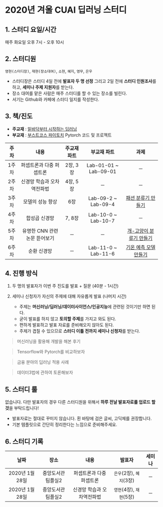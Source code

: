 # 2020년 겨울 CUAI 딥러닝 스터디
## 1. 스터디 요일/시간
매주 화요일 오후 7시 - 오후 10시


## 2. 스터디원
`영현(스터디장)`, `재현(장소대여)`, `소현`, `혜지`, `영무`, `은우`
* 스터디장은 스터디 4일 전에 **발표자 두 명 선정** 그리고 2일 전에 **스터디 인원조사**를 하고, **세미나 주제 지원자**를 받는다.
* 장소 대여를 맡은 사람은 매주 스터디를 할 수 있는 장소를 빌린다.
* 서기는 Github와 카페에 스터디 일지를 작성한다.


## 3. 책/진도
* **주교재** : [밑바닥부터 시작하는 딥러닝](http://www.yes24.com/Product/Goods/34970929?Acode=101)
* **부교재** : [부스트코스 파이토치](https://www.edwith.org/boostcourse-dl-pytorch) Pytorch 코드 및 프로젝트
 
|주차|내용|주교재 파트|부교재 파트|과제|
|:-----:|:-----:|:-----:|:------:|:------:|
|1주차|퍼셉트론과 다중 퍼셉트론|2장, 3장|Lab-01-01 ~ Lab-09-01|─|
|2주차|신경망 학습과 오차역전파법|4장, 5장|─|─|
|3주차|모델의 성능 향상|6장|Lab-09-2 ~ Lab-09-4|[패션 분류기 만들기](https://www.edwith.org/boostcourse-dl-pytorch/joinLectures/24380)|
|4주차|합성곱 신경망|7, 8장|Lab-10-0 ~ Lab-10-7|─|
|5주차|유명한 CNN 관련 논문 뜯어보기|─|─|[개-고양이 분류기 만들기](https://www.edwith.org/boostcourse-dl-pytorch/joinLectures/24381)|
|6주차|순환 신경망|─|Lab-11-0 ~ Lab-11-6|[기온 예측 모델 만들기](https://www.edwith.org/boostcourse-dl-pytorch/joinLectures/24382)|


## 4. 진행 방식
1. 두 명의 발표자가 이번 주 진도를 발표 + 질문 (40분 - 1시간)
2. 세미나 신청자가 자신의 주제에 대해 자유롭게 발표 (나머지 시간)

    - 주제는 **머신러닝/딥러닝/데이터사이언스/인공지능**에 관련된 것이기만 하면 된다.
    - 굳이 발표를 하지 않고 **토의할 주제**를 가지고 와도 된다.
    - 편하게 발표하고 발표 자료를 준비해오지 않아도 된다.
    - 주제가 겹칠 수 있으므로 **스터디 이틀 전까지 세미나 신청자**를 받는다.

> 머신러닝을 활용해 개발을 해본 후기

> Tensorflow와 Pytorch를 비교하보자

> 금융 분야의 딥러닝 적용 사례

> 데이터3법에 관하여 토론해보자


## 5. 스터디 룰
없습니다. 다만 발표자의 경우 다른 스터디원을 위해서 **하루 전날 발표자료를 업로드 할 것**을 부탁드립니다!

* 발표자료는 절대로 꾸미지 않습니다. 횐 바탕에 검은 글씨, 고딕체를 권장합니다.
* 기본 템플릿으로 간단히 정리한다는 느낌으로 준비해주세요.


## 6. 스터디 기록

|날짜|장소|내용|발표자|세미나|
|:-----:|:-----:|:-----:|:-----:|:-----:|
|2020년 1월 28일|중앙도서관 팀플실2|퍼셉트론과 다중 퍼셉트론|`은우`(2장), `혜지`(3장)|─|
|2020년 1월 28일|중앙도서관 팀플실2|신경망 학습과 오차역전파법|`영현`(4장), `재현`(5장)|─|
